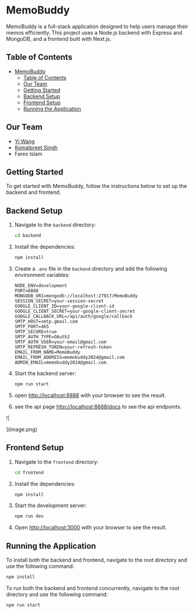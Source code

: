# MemoBuddy

MemoBuddy is a full-stack application designed to help users manage their memos efficiently. This project uses a Node.js backend with Express and MongoDB, and a frontend built with Next.js.

## Table of Contents

- [MemoBuddy](#memobuddy)
  - [Table of Contents](#table-of-contents)
  - [Our Team](#our-team)
  - [Getting Started](#getting-started)
  - [Backend Setup](#backend-setup)
  - [Frontend Setup](#frontend-setup)
  - [Running the Application](#running-the-application)

## Our Team

- [Yi Wang](https://yiwang.run)
- [Komalpreet Singh](https://github.com/Komalpreet05)
- Fares Islam

## Getting Started

To get started with MemoBuddy, follow the instructions below to set up the backend and frontend.

## Backend Setup

1. Navigate to the `backend` directory:

   ```sh
   cd backend
   ```

2. Install the dependencies:

   ```sh
   npm install
   ```

3. Create a `.env` file in the `backend` directory and add the following environment variables:

   ```env
   NODE_ENV=development
   PORT=8888
   MONGODB_URI=mongodb://localhost:27017/MemoBuddy
   SESSION_SECRET=your-session-secret
   GOOGLE_CLIENT_ID=your-google-client-id
   GOOGLE_CLIENT_SECRET=your-google-client-secret
   GOOGLE_CALLBACK_URL=/api/auth/google/callback
   SMTP_HOST=smtp.gmail.com
   SMTP_PORT=465
   SMTP_SECURE=true
   SMTP_AUTH_TYPE=OAuth2
   SMTP_AUTH_USER=your-email@gmail.com
   SMTP_REFRESH_TOKEN=your-refresh-token
   EMAIL_FROM_NAME=MemoBuddy
   EMAIL_FROM_ADDRESS=memobuddy2024@gmail.com
   ADMIN_EMAIL=memobuddy2024@gmail.com
   ```

4. Start the backend server:

   ```sh
   npm run start
   ```

5. open [http://localhost:8888](http://localhost:8888) with your browser to see the result.

6. see the api page [http://localhost:8888/docs](http://localhost:8888/docs) to see the api endpoints.

![
    
](image.png)
## Frontend Setup

1. Navigate to the `frontend` directory:

   ```sh
   cd frontend
   ```

2. Install the dependencies:

   ```sh
   npm install
   ```

3. Start the development server:

   ```sh
   npm run dev
   ```

4. Open [http://localhost:3000](http://localhost:3000) with your browser to see the result.

## Running the Application

To install both the backend and frontend, navigate to the root directory and use the following command:

```sh
npm install
```

To run both the backend and frontend concurrently, navigate to the root directory and use the following command:

```sh
npm run start
```

